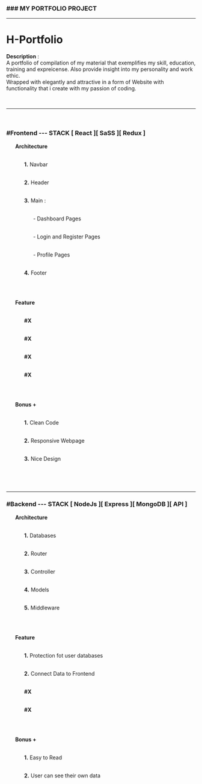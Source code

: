 <h3>### MY PORTFOLIO PROJECT</h3>
    <hr />
    <h1>H-Portfolio</h1>
    <p>
      <b>Description</b> : <br />
      A portfolio of compilation of my material that exemplifies my skill,
      education, training and expreicense. Also provide insight into my
      personality and work ethic. <br />
      Wrapped with elegantly and attractive in a form of Website with
      functionality that i create with my passion of coding.
    </p>
    <br>
    <hr>
    <br />
    <h3>#Frontend --- STACK [ React ][ SaSS ][ Redux ]</h3>
<ol>
      <b>Architecture</b>
      <br />
      <br />
      <ul>
        <b>1.</b>
        Navbar
      </ul>
      <br />
      <ul>
        <b>2.</b>
        Header
      </ul>
      <br />
      <ul>
        <b>3.</b>
        Main :
        <br />
        <br />
        <ul>
          - Dashboard Pages
        </ul>
        <br />
        <ul>
          - Login and Register Pages
        </ul>
        <br />
        <ul>
          - Profile Pages
        </ul>
      </ul>
      <br />
      <ul>
        <b>4.</b>
        Footer
      </ul>
    </ol>
    <br />
    <br />
    <ol>
      <b>Feature</b>
      <br />
      <br />
      <ul>
        <b>#X</b>
      </ul>
      <br />
      <ul>
        <b>#X</b>
      </ul>
      <br />
      <ul>
        <b>#X</b>
      </ul>
      <br />
      <ul>
        <b>#X</b>
      </ul>
    </ol>
    <br /><br />
    <ol>
      <b>Bonus +</b>
      <br />
      <br />
      <ul>
        <b>1.</b>
        Clean Code
      </ul>
      <br />
      <ul>
        <b>2.</b>
        Responsive Webpage
      </ul>
      <br />
      <ul>
        <b>3.</b>
        Nice Design
      </ul>
      <br />
    </ol>
    <br /><br />
    <hr />
    <h3>#Backend --- STACK [ NodeJs ][ Express ][ MongoDB ][ API ]</h3>
    <ol>
      <b>Architecture</b>
      <br />
      <br />
      <ul>
        <b>1.</b>
        Databases
      </ul>
      <br />
      <ul>
        <b>2.</b>
        Router
      </ul>
      <br />
      <ul>
        <b>3.</b>
        Controller
      </ul>
      <br />
      <ul>
        <b>4.</b>
        Models
      </ul>
      <br />
      <ul>
        <b>5.</b>
        Middleware
      </ul>
    </ol>
    <br />
    <br />
    <ol>
      <b>Feature</b>
      <br />
      <br />
      <ul>
        <b>1.</b>
        Protection fot user databases
      </ul>
      <br />
      <ul>
        <b>2.</b>
        Connect Data to Frontend
      </ul>
      <br />
      <ul>
        <b>#X</b>
      </ul>
      <br />
      <ul>
        <b>#X</b>
      </ul>
    </ol>
    <br /><br />
    <ol>
      <b>Bonus +</b>
      <br />
      <br />
      <ul>
        <b>1.</b>
        Easy to Read
      </ul>
      <br />
      <ul>
        <b>2.</b>
        User can see their own data
      </ul>
    </ol>
